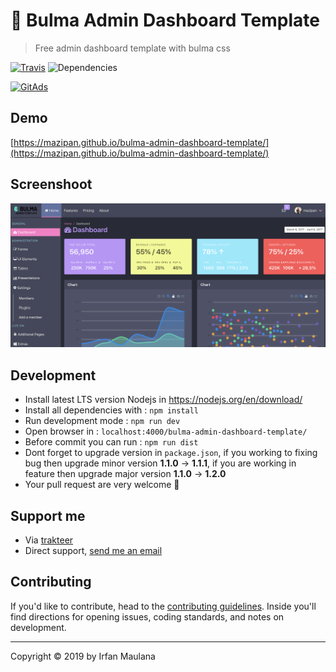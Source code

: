 # :honeybee: Bulma Admin Dashboard Template

> Free admin dashboard template with bulma css

[![Travis](https://img.shields.io/travis/mazipan/bulma-admin-dashboard-template.svg)](https://travis-ci.org/mazipan/bulma-admin-dashboard-template) ![Dependencies](https://img.shields.io/david/mazipan/bulma-admin-dashboard-template.svg)

<a href="https://tracking.gitads.io/?repo=bulma-admin-dashboard-template/"><img src="https://images.gitads.io/bulma-admin-dashboard-template/" alt="GitAds"/></a>

## Demo

[https://mazipan.github.io/bulma-admin-dashboard-template/](https://mazipan.github.io/bulma-admin-dashboard-template/)

## Screenshoot

![Screenshoot](screenshoot.png)

## Development

+ Install latest LTS version Nodejs in https://nodejs.org/en/download/
+ Install all dependencies with : `npm install`
+ Run development mode : `npm run dev`
+ Open browser in : `localhost:4000/bulma-admin-dashboard-template/`
+ Before commit you can run : `npm run dist`
+ Dont forget to upgrade version in `package.json`, if you working to fixing bug then upgrade minor version **1.1.0** -> **1.1.1**, if you are working in feature then upgrade major version **1.1.0** -> **1.2.0**
+ Your pull request are very welcome :pray:

## Support me

- Via [trakteer](https://trakteer.id/mazipan)
- Direct support, [send me an email](mailto:mazipanneh@gmail.com)

## Contributing

If you'd like to contribute, head to the [contributing guidelines](/CONTRIBUTING.md). Inside you'll find directions for opening issues, coding standards, and notes on development.

* * *

Copyright © 2019 by Irfan Maulana
